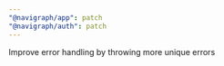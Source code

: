 ```yaml
---
"@navigraph/app": patch
"@navigraph/auth": patch
---
```


Improve error handling by throwing more unique errors
